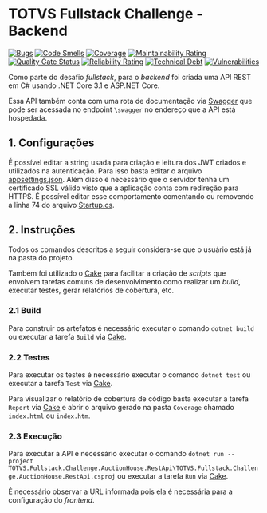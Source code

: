 # TOTVS Fullstack Challenge - Backend

[![Bugs](https://sonarcloud.io/api/project_badges/measure?project=jpmoura_TotvsFullstackChalleng&metric=bugs)](https://sonarcloud.io/dashboard?id=jpmoura_TotvsFullstackChalleng)
[![Code Smells](https://sonarcloud.io/api/project_badges/measure?project=jpmoura_TotvsFullstackChalleng&metric=code_smells)](https://sonarcloud.io/dashboard?id=jpmoura_TotvsFullstackChalleng)
[![Coverage](https://sonarcloud.io/api/project_badges/measure?project=jpmoura_TotvsFullstackChalleng&metric=coverage)](https://sonarcloud.io/dashboard?id=jpmoura_TotvsFullstackChalleng)
[![Maintainability Rating](https://sonarcloud.io/api/project_badges/measure?project=jpmoura_TotvsFullstackChalleng&metric=sqale_rating)](https://sonarcloud.io/dashboard?id=jpmoura_TotvsFullstackChalleng)
[![Quality Gate Status](https://sonarcloud.io/api/project_badges/measure?project=jpmoura_TotvsFullstackChalleng&metric=alert_status)](https://sonarcloud.io/dashboard?id=jpmoura_TotvsFullstackChalleng)
[![Reliability Rating](https://sonarcloud.io/api/project_badges/measure?project=jpmoura_TotvsFullstackChalleng&metric=reliability_rating)](https://sonarcloud.io/dashboard?id=jpmoura_TotvsFullstackChalleng)
[![Technical Debt](https://sonarcloud.io/api/project_badges/measure?project=jpmoura_TotvsFullstackChalleng&metric=sqale_index)](https://sonarcloud.io/dashboard?id=jpmoura_TotvsFullstackChalleng)
[![Vulnerabilities](https://sonarcloud.io/api/project_badges/measure?project=jpmoura_TotvsFullstackChalleng&metric=vulnerabilities)](https://sonarcloud.io/dashboard?id=jpmoura_TotvsFullstackChalleng)

Como parte do desafio _fullstack_, para o _backend_ foi criada uma API REST em C# usando .NET Core 3.1 e ASP.NET Core.

Essa API também conta com uma rota de documentação via [Swagger](https://swagger.io/) que pode ser acessada no endpoint `\swagger` no endereço que a API está hospedada.

## 1. Configurações

É possível editar a string usada para criação e leitura dos JWT criados e utilizados na autenticação. Para isso basta editar o arquivo [appsettings.json](TOTVS.Fullstack.Challenge.AuctionHouse.RestApi\appsettings.json). Além disso é necessário que o servidor tenha um certificado SSL válido visto que a aplicação conta com redireção para HTTPS. É possível editar esse comportamento comentando ou removendo a linha 74 do arquivo [Startup.cs](TOTVS.Fullstack.Challenge.AuctionHouse.RestApi\Startup.cs).

## 2. Instruções

Todos os comandos descritos a seguir considera-se que o usuário está já na pasta do projeto.

Também foi utilizado o [Cake](https://cakebuild.net/) para facilitar a criação de _scripts_ que envolvem tarefas comuns de desenvolvimento como realizar um _build_, executar testes, gerar relatórios de cobertura, etc.

### 2.1 Build

Para construir os artefatos é necessário executar o comando `dotnet build` ou executar a tarefa `Build` via [Cake](https://cakebuild.net/).

### 2.2 Testes

Para executar os testes é necessário executar o comando `dotnet test` ou executar a tarefa `Test` via [Cake](https://cakebuild.net/).

Para visualizar o relatório de cobertura de código basta executar a tarefa `Report` via [Cake](https://cakebuild.net/) e abrir o arquivo gerado na pasta `Coverage` chamado `index.html` ou `index.htm`.

### 2.3 Execução

Para executar a API é necessário executar o comando `dotnet run --project TOTVS.Fullstack.Challenge.AuctionHouse.RestApi\TOTVS.Fullstack.Challenge.AuctionHouse.RestApi.csproj` ou executar a tarefa `Run` via [Cake](https://cakebuild.net/).

É necessário observar a URL informada pois ela é necessária para a configuração do _frontend_.
